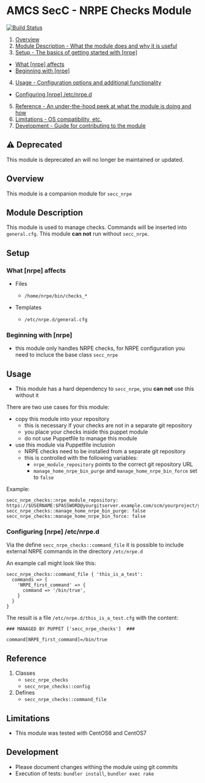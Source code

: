 # AMCS SecC - NRPE Checks Module

[![Build Status](https://travis-ci.org/T-Systems-MMS/puppet-secc_nrpe_checks.svg?branch=master)](https://travis-ci.org/T-Systems-MMS/puppet-secc_nrpe_checks)


1. [Overview](#overview)
2. [Module Description - What the module does and why it is useful](#module-description)
3. [Setup - The basics of getting started with [nrpe]](#setup)
  * [What [nrpe] affects](#what-[nrpe]-affects)
  * [Beginning with [nrpe]](#beginning-with-[nrpe])
4. [Usage - Configuration options and additional functionality](#usage)
  * [Configuring [nrpe] /etc/nrpe.d](#Configuring-[nrpe]-/etc/nrpe.d)
5. [Reference - An under-the-hood peek at what the module is doing and how](#reference)
5. [Limitations - OS compatibility, etc.](#limitations)
6. [Development - Guide for contributing to the module](#development)

## :warning: Deprecated

This module is deprecated an will no longer be maintained or updated.

## Overview

This module is a companion module for `secc_nrpe`

## Module Description

This module is used to manage checks.
Commands will be inserted into `general.cfg`.
This module **can not** run without `secc_nrpe`.

## Setup

### What [nrpe] affects

* Files
  * `/home/nrpe/bin/checks_*`

* Templates
  * `/etc/nrpe.d/general.cfg`

### Beginning with [nrpe]

* this module only handles NRPE checks, for NRPE configuration you need to incluce the base class `secc_nrpe`

## Usage

* This module has a hard dependency to `secc_nrpe`, you **can not** use this without it

There are two use cases for this module:

* copy this module into your repository
  * this is necessary if your checks are not in a separate git repository
  * you place your checks inside this puppet module
  * do not use Puppetfile to manage this module 
* use this module via Puppetfile inclusion
  * NRPE checks need to be installed from a separate git repository
  * this is controlled with the following variables:
    * `nrpe_module_repository` points to the correct git repository URL
    * `manage_home_nrpe_bin_purge` and `manage_home_nrpe_bin_force` set to `false`

Example:

```
secc_nrpe_checks::nrpe_module_repository: https://$USERNAME:$PASSWORD@yourgitserver.example.com/scm/yourproject/your_nrpe_checks.git
secc_nrpe_checks::manage_home_nrpe_bin_purge: false
secc_nrpe_checks::manage_home_nrpe_bin_force: false
```

### Configuring [nrpe] /etc/nrpe.d

Via the define `secc_nrpe_checks::command_file` it is possible to include external NRPE commands in the directory `/etc/nrpe.d` 

An example call might look like this:

```
secc_nrpe_checks::command_file { 'this_is_a_test':
  commands => {
    'NRPE_first_command' => {
      command => '/bin/true',
    }
  }
}
```

The result is a file `/etc/nrpe.d/this_is_a_test.cfg` with the content:

```
### MANAGED BY PUPPET ['secc_nrpe_checks']  ###

command[NRPE_first_command]=/bin/true
```
## Reference

1. Classes
    * `secc_nrpe_checks`
    * `secc_nrpe_checks::config`
1. Defines
    * `secc_nrpe_checks::command_file`

## Limitations

* This module was tested with CentOS6 and CentOS7

## Development

* Please document changes withing the module using git commits
* Execution of tests: `bundler install`, `bundler exec rake`
